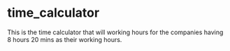 # time_calculator
This is the time calculator that will working hours for the companies having 8 hours 20 mins as their working hours.
